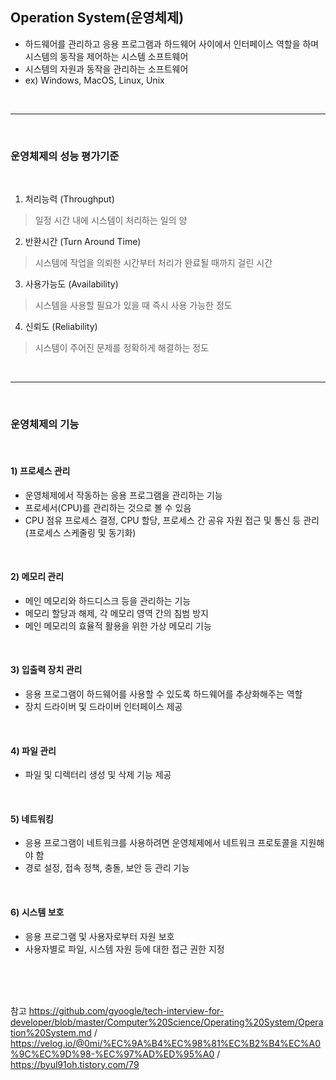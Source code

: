 ## Operation System(운영체제)

- 하드웨어를 관리하고 응용 프로그램과 하드웨어 사이에서 인터페이스 역할을 하며 시스템의 동작을 제어하는 시스템 소프트웨어
- 시스템의 자원과 동작을 관리하는 소프트웨어
- ex) Windows, MacOS, Linux, Unix

<br>

---

<br>

### 운영체제의 성능 평가기준

<br>

1) 처리능력 (Throughput) 
  > 일정 시간 내에 시스템이 처리하는 일의 양

2) 반환시간 (Turn Around Time) 
  > 시스템에 작업을 의뢰한 시간부터 처리가 완료될 때까지 걸린 시간

3) 사용가능도 (Availability)
  > 시스템을 사용할 필요가 있을 때 즉시 사용 가능한 정도

4) 신뢰도 (Reliability) 
  > 시스템이 주어진 문제를 정확하게 해결하는 정도

<br>

---

<br>

### 운영체제의 기능

<br>

#### 1) 프로세스 관리
- 운영체제에서 작동하는 응용 프로그램을 관리하는 기능
- 프로세서(CPU)를 관리하는 것으로 볼 수 있음
- CPU 점유 프로세스 결정, CPU 할당, 프로세스 간 공유 자원 접근 및 통신 등 관리(프로세스 스케줄링 및 동기화)

<br>

#### 2) 메모리 관리
- 메인 메모리와 하드디스크 등을 관리하는 기능
- 메모리 할당과 해제, 각 메모리 영역 간의 침범 방지
- 메인 메모리의 효율적 활용을 위한 가상 메모리 기능

<br>

#### 3) 입출력 장치 관리
-  응용 프로그램이 하드웨어를 사용할 수 있도록 하드웨어를 추상화해주는 역할
-  장치 드라이버 및 드라이버 인터페이스 제공

<br>

#### 4) 파일 관리
- 파일 및 디렉터리 생성 및 삭제 기능 제공

<br>

#### 5) 네트워킹
- 응용 프로그램이 네트워크를 사용하려면 운영체제에서 네트워크 프로토콜을 지원해야 함
- 경로 설정, 접속 정책, 충돌, 보안 등 관리 기능

<br>

#### 6) 시스템 보호
- 응용 프로그램 및 사용자로부터 자원 보호
- 사용자별로 파일, 시스템 자원 등에 대한 접근 권한 지정


<br>
<br>
<br>

참고 https://github.com/gyoogle/tech-interview-for-developer/blob/master/Computer%20Science/Operating%20System/Operation%20System.md / https://velog.io/@0mi/%EC%9A%B4%EC%98%81%EC%B2%B4%EC%A0%9C%EC%9D%98-%EC%97%AD%ED%95%A0 / https://byul91oh.tistory.com/79

